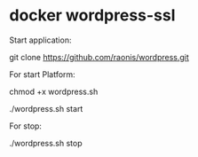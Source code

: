 # docker wordpress-ssl

Start application:

git clone https://github.com/raonis/wordpress.git

For start Platform:

chmod +x wordpress.sh

./wordpress.sh start


For stop:

./wordpress.sh stop
